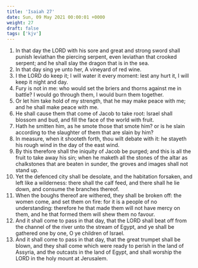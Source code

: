 ```yaml
---
title: 'Isaiah 27'
date: Sun, 09 May 2021 00:00:01 +0000
weight: 27
draft: false
tags: ['kjv'] 
---
```


1. In that day the LORD with his sore and great and strong sword shall punish leviathan the piercing serpent, even leviathan that crooked serpent; and he shall slay the dragon that is in the sea.
2. In that day sing ye unto her, A vineyard of red wine.
3. I the LORD do keep it; I will water it every moment: lest any hurt it, I will keep it night and day.
4. Fury is not in me: who would set the briers and thorns against me in battle? I would go through them, I would burn them together.
5. Or let him take hold of my strength, that he may make peace with me; and he shall make peace with me.
6. He shall cause them that come of Jacob to take root: Israel shall blossom and bud, and fill the face of the world with fruit.
7. Hath he smitten him, as he smote those that smote him? or is he slain according to the slaughter of them that are slain by him?
8. In measure, when it shooteth forth, thou wilt debate with it: he stayeth his rough wind in the day of the east wind.
9. By this therefore shall the iniquity of Jacob be purged; and this is all the fruit to take away his sin; when he maketh all the stones of the altar as chalkstones that are beaten in sunder, the groves and images shall not stand up.
10. Yet the defenced city shall be desolate, and the habitation forsaken, and left like a wilderness: there shall the calf feed, and there shall he lie down, and consume the branches thereof.
11. When the boughs thereof are withered, they shall be broken off: the women come, and set them on fire: for it is a people of no understanding: therefore he that made them will not have mercy on them, and he that formed them will shew them no favour.
12. And it shall come to pass in that day, that the LORD shall beat off from the channel of the river unto the stream of Egypt, and ye shall be gathered one by one, O ye children of Israel.
13. And it shall come to pass in that day, that the great trumpet shall be blown, and they shall come which were ready to perish in the land of Assyria, and the outcasts in the land of Egypt, and shall worship the LORD in the holy mount at Jerusalem.
